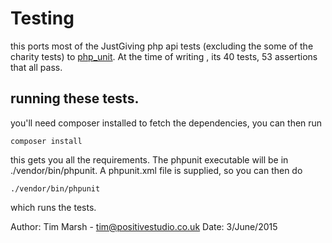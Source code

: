 # Testing

this ports most of the JustGiving php api tests (excluding the some of the charity tests) to [php_unit](https://phpunit.de/).
At the time of writing , its 40 tests, 53 assertions that all pass.

## running these tests.
you'll need composer installed to fetch the dependencies, you can then run 


```
composer install
```

this gets you all the requirements. The phpunit executable will be in ./vendor/bin/phpunit.
A phpunit.xml file is supplied, so you can then do  


```
./vendor/bin/phpunit 
```

which runs the tests.




Author: Tim Marsh - tim@positivestudio.co.uk
Date: 3/June/2015
